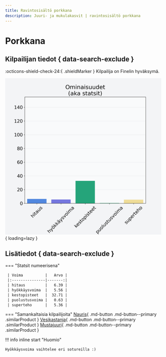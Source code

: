 ```yaml
---
title: Ravintosisältö porkkana
description: Juuri- ja mukulakasvit | ravintosisältö porkkana
---
```


# Porkkana


## Kilpailijan tiedot { data-search-exclude }

:octicons-shield-check-24:{ .shieldMarker } Kilpailija on Finelin hyväksymä.

![Porkkana](./images/porkkana.png){ loading=lazy }

## Lisätiedot { data-search-exclude }
=== "Statsit numeerisena"

     | Voima          |   Arvo |
     |:---------------|-------:|
     | hitaus         |   6.39 |
     | hyökkäysvoima  |   5.56 |
     | kestopisteet   |  32.71 |
     | puolustusvoima |   0.63 |
     | superteho      |   5.36 |

=== "Samankaltaisia kilpailijoita"
    [Nauris](/nauris){ .md-button .md-button--primary .similarProduct }
    [Vesikastanja](/vesikastanja){ .md-button .md-button--primary .similarProduct }
    [Mustajuuri](/mustajuuri){ .md-button .md-button--primary .similarProduct }

!!! info inline start "Huomio"

    Hyökkäysvoima vaihtelee eri sotureilla :)
